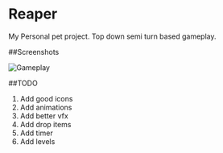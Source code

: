 # Reaper

My Personal pet project. Top down semi turn based gameplay.

##Screenshots

![Gameplay](https://drive.google.com/uc?id=15n56rri60_5RnM0nivrQbKPVuxJN3Qhp)

##TODO
1. Add good icons
2. Add animations
3. Add better vfx
4. Add drop items
5. Add timer
6. Add levels
